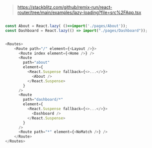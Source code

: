 > https://stackblitz.com/github/remix-run/react-router/tree/main/examples/lazy-loading?file=src%2FApp.tsx


```js

const About = React.lazy( ()=>import('./pages/About'));
const Dashboard = React.lazy(() => import("./pages/Dashboard"));


<Routes>
	<Route path="/" element={<Layout />}>
	  <Route index element={<Home />} />
	  <Route
		path="about"
		element={
		  <React.Suspense fallback={<>...</>}>
			<About />
		  </React.Suspense>
		}
	  />
	  <Route
		path="dashboard/*"
		element={
		  <React.Suspense fallback={<>...</>}>
			<Dashboard />
		  </React.Suspense>
		}
	  />
	  <Route path="*" element={<NoMatch />} />
	</Route>
</Routes>


```